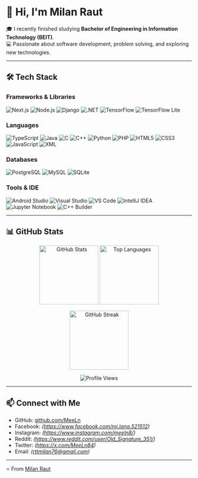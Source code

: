 # 👋 Hi, I'm Milan Raut

🎓 I recently finished studying **Bachelor of Engineering in Information Technology (BEIT)**.  
💻 Passionate about software development, problem solving, and exploring new technologies.  

---

## 🛠️ Tech Stack

### Frameworks & Libraries
![Next.js](https://img.shields.io/badge/Next.js-000000?style=for-the-badge&logo=nextdotjs&logoColor=white)
![Node.js](https://img.shields.io/badge/Node.js-339933?style=for-the-badge&logo=nodedotjs&logoColor=white)
![Django](https://img.shields.io/badge/Django-092E20?style=for-the-badge&logo=django&logoColor=white)
![.NET](https://img.shields.io/badge/.NET-512BD4?style=for-the-badge&logo=dotnet&logoColor=white)
![TensorFlow](https://img.shields.io/badge/TensorFlow-FF6F00?style=for-the-badge&logo=tensorflow&logoColor=white)
![TensorFlow Lite](https://img.shields.io/badge/TensorFlow_Lite-007ACC?style=for-the-badge&logo=tensorflow&logoColor=white)

### Languages
![TypeScript](https://img.shields.io/badge/TypeScript-3178C6?style=for-the-badge&logo=typescript&logoColor=white)
![Java](https://img.shields.io/badge/Java-007396?style=for-the-badge&logo=openjdk&logoColor=white)
![C](https://img.shields.io/badge/C-00599C?style=for-the-badge&logo=c&logoColor=white)
![C++](https://img.shields.io/badge/C++-00599C?style=for-the-badge&logo=cplusplus&logoColor=white)
![Python](https://img.shields.io/badge/Python-3776AB?style=for-the-badge&logo=python&logoColor=white)
![PHP](https://img.shields.io/badge/PHP-777BB4?style=for-the-badge&logo=php&logoColor=white)
![HTML5](https://img.shields.io/badge/HTML5-E34F26?style=for-the-badge&logo=html5&logoColor=white)
![CSS3](https://img.shields.io/badge/CSS3-1572B6?style=for-the-badge&logo=css3&logoColor=white)
![JavaScript](https://img.shields.io/badge/JavaScript-F7DF1E?style=for-the-badge&logo=javascript&logoColor=black)
![XML](https://img.shields.io/badge/XML-8B0000?style=for-the-badge&logo=xml&logoColor=white)

### Databases
![PostgreSQL](https://img.shields.io/badge/PostgreSQL-4169E1?style=for-the-badge&logo=postgresql&logoColor=white)
![MySQL](https://img.shields.io/badge/MySQL-4479A1?style=for-the-badge&logo=mysql&logoColor=white)
![SQLite](https://img.shields.io/badge/SQLite-003B57?style=for-the-badge&logo=sqlite&logoColor=white)

### Tools & IDE
![Android Studio](https://img.shields.io/badge/Android_Studio-3DDC84?style=for-the-badge&logo=androidstudio&logoColor=white)
![Visual Studio](https://img.shields.io/badge/Visual_Studio-5C2D91?style=for-the-badge&logo=visualstudio&logoColor=white)
![VS Code](https://img.shields.io/badge/VS_Code-0078D4?style=for-the-badge&logo=visualstudiocode&logoColor=white)
![IntelliJ IDEA](https://img.shields.io/badge/IntelliJ_IDEA-000000?style=for-the-badge&logo=intellijidea&logoColor=white)
![Jupyter Notebook](https://img.shields.io/badge/Jupyter-F37626?style=for-the-badge&logo=jupyter&logoColor=white)
![C++ Builder](https://img.shields.io/badge/C++_Builder-B22222?style=for-the-badge&logo=c%2B%2B&logoColor=white)

---

## 📊 GitHub Stats

<p align="center">
  <img src="https://github-readme-stats.vercel.app/api?username=MeeLn&show_icons=true&theme=tokyonight" alt="GitHub Stats" height="160"/>
  <img src="https://github-readme-stats.vercel.app/api/top-langs/?username=MeeLn&layout=compact&theme=tokyonight" alt="Top Languages" height="160"/>
</p>

<p align="center">
  <img src="https://github-readme-streak-stats.herokuapp.com/?user=MeeLn&theme=tokyonight" alt="GitHub Streak" height="160"/>
</p>

<p align="center">
  <img src="https://komarev.com/ghpvc/?username=MeeLn&label=Profile%20Views&color=0e75b6&style=flat" alt="Profile Views" />
</p>

---

## 📫 Connect with Me

- GitHub: [github.com/MeeLn](https://github.com/MeeLn)
- Facebook: *(https://www.facebook.com/mi.lana.521512)*
- Instagram: *(https://www.instagram.com/meeln8/)*
- Reddit: *(https://www.reddit.com/user/Old_Signature_351/)*
- Twitter: *(https://x.com/MeeLn84)*
- Email: *(rttmilan76@gmail.com)*

---
⭐️ From [Milan Raut](https://github.com/MeeLn)
